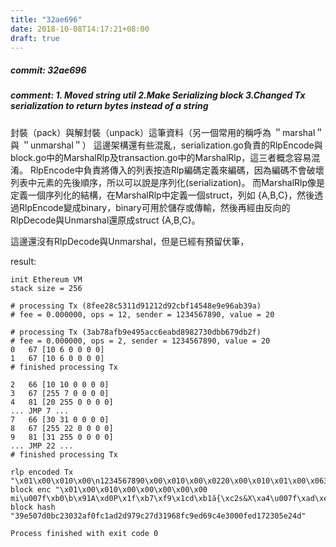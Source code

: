 ```yaml
---
title: "32ae696"
date: 2018-10-08T14:17:21+08:00
draft: true
---
```

##### commit: 32ae696
##### comment: 1. Moved string util 2.Make Serializing block 3.Changed Tx serialization to return bytes instead of a string


封裝（pack）與解封裝（unpack）這筆資料（另一個常用的稱呼為 ＂marshal＂與 ＂unmarshal＂）
這邊架構還有些混亂，serialization.go負責的RlpEncode與block.go中的MarshalRlp及transaction.go中的MarshalRlp，這三者概念容易混淆。
RlpEncode中負責將傳入的列表按造Rlp編碼定義來編碼，因為編碼不會破壞列表中元素的先後順序，所以可以說是序列化(serialization)。
而MarshalRlp像是定義一個序列化的結構，在MarshalRlp中定義一個struct，列如 {A,B,C}，然後透過RlpEncode變成binary，binary可用於儲存或傳輸，然後再經由反向的RlpDecode與Unmarshal還原成struct {A,B,C}。

這邊還沒有RlpDecode與Unmarshal，但是已經有預留伏筆，

result:

    init Ethereum VM
    stack size = 256

    # processing Tx (8fee28c5311d91212d92cbf14548e9e96ab39a)
    # fee = 0.000000, ops = 12, sender = 1234567890, value = 20

    # processing Tx (3ab78afb9e495acc6eabd8982730dbb679db2f)
    # fee = 0.000000, ops = 2, sender = 1234567890, value = 20
    0   67 [10 6 0 0 0 0]
    1   67 [10 6 0 0 0 0]
    # finished processing Tx

    2   66 [10 10 0 0 0 0]
    3   67 [255 7 0 0 0 0]
    4   81 [20 255 0 0 0 0]
    ... JMP 7 ...
    7   66 [30 31 0 0 0 0]
    8   67 [255 22 0 0 0 0]
    9   81 [31 255 0 0 0 0]
    ... JMP 22 ...
    # finished processing Tx

    rlp encoded Tx "\x01\x00\x010\x00\n1234567890\x00\x010\x00\x0220\x00\x010\x01\x00\x06395843\x00\x06657986\x00\t335612448\x00\x06524099\x00\b16716881\x00\x010\x00\b13114947\x00\a2039362\x00\a1507139\x00\b16719697\x00\a1048387\x00\x0565360"
    block enc "\x01\x00\x010\x00\x00\x00\x00\x00 mi\u007f\xb0\b\x91A\xd0P\x1f\xb7\xf9\x1cd\xb1ӑ{\xc2ѕ&X\xa4\u007f\xad\xea\x95\v\xed\xc8="
    block hash "39e507d0bc23032af0fc1ad2d979c27d31968fc9ed69c4e3000fed172305e24d"

    Process finished with exit code 0
